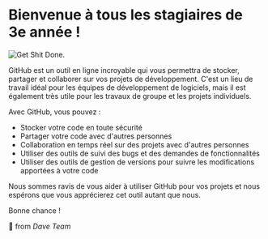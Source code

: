 # Bienvenue à tous les stagiaires de 3e année !

![Get Shit Done.](https://images.unsplash.com/photo-1555212697-194d092e3b8f?ixlib=rb-4.0.3&ixid=MnwxMjA3fDB8MHxwaG90by1wYWdlfHx8fGVufDB8fHx8&auto=format&fit=crop&w=774&q=80)

GitHub est un outil en ligne incroyable qui vous permettra de stocker, partager et collaborer sur vos projets de développement. C'est un lieu de travail idéal pour les équipes de développement de logiciels, mais il est également très utile pour les travaux de groupe et les projets individuels.

Avec GitHub, vous pouvez :
* Stocker votre code en toute sécurité
* Partager votre code avec d'autres personnes
* Collaboration en temps réel sur des projets avec d'autres personnes
* Utiliser des outils de suivi des bugs et des demandes de fonctionnalités
* Utiliser des outils de gestion de versions pour suivre les modifications apportées à votre code

Nous sommes ravis de vous aider à utiliser GitHub pour vos projets et nous espérons que vous apprécierez cet outil autant que nous.

Bonne chance !

💖 from *Dave Team*